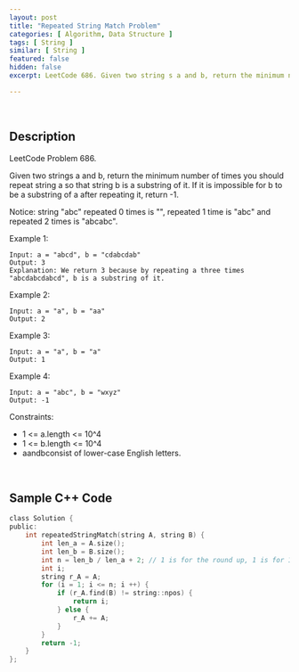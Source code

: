 ```yaml
---
layout: post
title: "Repeated String Match Problem"
categories: [ Algorithm, Data Structure ]
tags: [ String ]
similar: [ String ]
featured: false
hidden: false
excerpt: LeetCode 686. Given two string s a and b, return the minimum number of times you should repeat string a so that string b is a substring of it. If it is impossible for b​​​​​​ to be a substring ofa after repeating it, return -1.

---
```


<br />

## Description

LeetCode Problem 686.

Given two strings a and b, return the minimum number of times you should repeat string a so that string b is a substring of it. If it is impossible for b​​​​​​ to be a substring of a after repeating it, return -1.

Notice: string "abc" repeated 0 times is "", repeated 1 time is "abc" and repeated 2 times is "abcabc".

Example 1:
```
Input: a = "abcd", b = "cdabcdab"
Output: 3
Explanation: We return 3 because by repeating a three times "abcdabcdabcd", b is a substring of it.
```

Example 2:
```
Input: a = "a", b = "aa"
Output: 2
```

Example 3:
```
Input: a = "a", b = "a"
Output: 1
```

Example 4:
```
Input: a = "abc", b = "wxyz"
Output: -1
```

Constraints:
* 1 <= a.length <= 10^4
* 1 <= b.length <= 10^4
* aandbconsist of lower-case English letters.

<br />

## Sample C++ Code


```c
class Solution {
public:
    int repeatedStringMatch(string A, string B) {
        int len_a = A.size();
        int len_b = B.size();
        int n = len_b / len_a + 2; // 1 is for the round up, 1 is for 1 more repeat
        int i;
        string r_A = A;
        for (i = 1; i <= n; i ++) {
            if (r_A.find(B) != string::npos) {
                return i;
            } else {
                r_A += A;
            }
        }
        return -1;
    }
};
```


